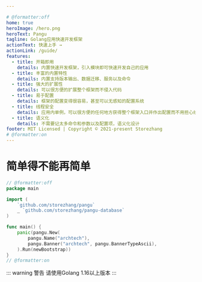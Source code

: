```yaml
---

# @formatter:off
home: true
heroImage: /hero.png
heroText: Pangu
tagline: Golang应用快速开发框架
actionText: 快速上手 →
actionLink: /guide/
features:
  - title: 开箱即用
    details: 内置快速开发框架，引入模块即可快速开发自己的应用
  - title: 丰富的内置特性
    details: 内置支持版本输出、数据迁移、服务以及命令
  - title: 强大的扩展性
    details: 可以很方便的扩展整个框架而不侵入代码
  - title: 易于配置
    details: 框架的配置变得很容易，甚至可以无感知的配置系统
  - title: 线程安全
    details: 应用内单例，可以很方便的任何地方获得整个框架入口并作出配置而不用担心线程安全
  - title: 语义化
    details: 不需要记太多命令和参数以及配置项，语义化设计
footer: MIT Licensed | Copyright © 2021-present Storezhang
# @formatter:on
---
```


# 简单得不能再简单

```go
// @formatter:off
package main

import (
	`github.com/storezhang/pangu`
	_ `github.com/storezhang/pangu-database`
)

func main() {
	panic(pangu.New(
		pangu.Name("archtech"),
		pangu.Banner("archtech", pangu.BannerTypeAscii),
	).Run(newBootstrap))
}
// @formatter:on
```

::: warning 警告 请使用Golang 1.16以上版本
:::
